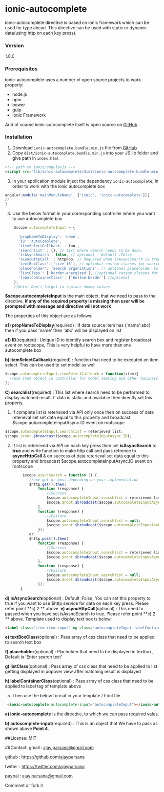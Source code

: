 ionic-autocomplete
===================


ionic-autocomplete directive is based on ionic framework which can be used for type ahead. This directive can be used with static or dynamic data(using http on each key press).


### Version
1.0.0
### Prerequisites
ionic-autocomplete uses a number of open source projects to work properly:

* node.js
* npm
* bower
* gulp
* Ionic Framework

And of course ionic-autocomplete itself is open source  on [GitHub](https://github.com/ajayparsana/ionic-autocomplete).

### Installation

 1. Download `ionic-autocomplete.bundle.min.js` file from [GitHub](https://github.com/ajayparsana/ionic-autocomplete/archive/master.zip) 
 2. Copy `dist/ionic-autocomplete.bundle.min.js` into your JS lib folder and give path in `index.html`

````html
<!-- path to ionic/angularjs -->
<script src="lib/ionic-autocomplete/dist/ionic-autocomplete.bundle.min.js"></script>
````
3. In your application module inject the dependency `ionic-autocomplete`, in order to work with the ionic autocomplete box
````javascript
angular.module('mainModuleName', ['ionic', 'ionic-autocomplete']){
//
}
````
4) Use the below format in your corresponding controller where you want to use autocomplete box

````javascript
    $scope.autocompleteInput = {
      
      'propNameToDisplay': 'name',
      'ID':'AutoComplete',
      'itemSelectCallback' : foo , 
      'searchlist' : {}, // list where search needs to be done.
      'isAsyncSearch': false, // optional - Default :False
      'asyncHttpCall' : httpFoo, // Required when isAsyncSearch is true 
      'textBoxClass':['size-16'], // optional custom classes for search text box
      'placeholder': 'Search Organzations', // optional placeholder to be displayed in box
      'listClass': ['border-energized'], //optional cutsom classes for matched items
      'labelContainerClass': ['bottom-border'] //optional
    };
    //Note: Don't forget to replace dummy values
````
**$scope.autocompleteInput** is the main object, that we need to pass to the directive. **If any of the required property is missing then user will be prompted with message and directive will not work**

The properties of this object are as follows:

**a1) propNameToDisplay**(required) : if data source item has {'name':abc} then if you pass 'name' then 'abc' will be displayed on list

**a1) ID**(required) : Unique ID to identify search box and register broadcast event on rootscope, This is very helpful to have more than one autocomplete box

**b) itemSelectCallback**(required) : function that need to be executed on item select. This can be used to set model as well
 ````javascript
 $scope.autocompleteInput.itemSelectCallback = function(item){
   //use item object in controller for model seeting and other business logic
 };
 ````

**C) searchlist**(required) : This list where search need to be performed to display matched result. If data is static and available then directly set this property. 
 1) If complete list is reterieved via API only once then on success of data reterieval set set data equal to this property and broadcast $scope.autocompleteInputAsync.ID event on rootscope
 ````javascript
 $scope.autocompleteInput.searchlist = reterieved list;
 $scope.$root.$broadcast($scope.autocompleteInputAsync.ID);
 ````
 2) If list is reterieved via API on each key press then set **isAsyncSearch** to **true**  and write function to make http call and pass refrence to **asyncHttpCall** & on success of data reterieval set data equal to this  property and broadcast $scope.autocompleteInputAsync.ID event on rootscope
 ````javascript
         $scope.asyncSearch = function () {
            //use get or post depending on your implementation
            $http.get().then(
                function (response) {
                    //Success
                    $scope.autocompleteInput.searchlist = reterieved list;
                    $scope.$root.$broadcast($scope.autocompleteInputAsync.ID);
                },
                function (response) {
                    //Failure
                    $scope.autocompleteInput.searchlist = null;
                    $scope.$root.$broadcast($scope.autocompleteInputAsync.ID);
                });
            or
            $http.post().then(
                function (response) {
                    //Success
                    $scope.autocompleteInput.searchlist = reterieved list;
                    $scope.$root.$broadcast($scope.autocompleteInputAsync.ID);
                },
                function (response) {
                    //Failure
                    $scope.autocompleteInput.searchlist = null;
                    $scope.$root.$broadcast($scope.autocompleteInputAsync.ID);
                });
        }

 ````
**d) isAsyncSearch**(optional) : Default :False, You can set this property to true if you want to use $http service for data on each key press. Please refer point **c) 2 ** above.
**e) asyncHttpCall**(optional) : This need to passed when you have set isAysncSearch to true. Please refer point **c) 2 ** above.
Template used to display text box is below
````html
<label class="item item-input" ng-class="autocompleteInput.labelContainerClass" style="margin-bottom: 1px;"><input id="searchAJ" type="text" ng-change="search($event)" ng-model="searchData.search" ng-class="autocompleteInput.textBoxClass"><ion-spinner ng-show="loading"></ion-spinner></label>
````
**e) textBoxClass**(optional) : Pass array of css class that need to be applied to search text box

**f) placeholder**(optional) : Placholder that need to be displayed in textbox, Default is 'Enter search text'

**g) listClass**(optional) : Pass array of css class that need to be applied to list getting displayed in popover view after matching result is displayed

**h) labelContainerClass**(optional) : Pass array of css class that need to be applied to label tag of template above

5) Then use the below format in your template / html file

````html
 <ionic-autocomplete autocomplete-input="autocompleteInput"></ionic-autocomplete>
````

**a) ionic-autocomplete** is the directive, to which we can pass required vales.

**b) autocomplete-input**(required) : This is an object that We have to pass as shown above **Point 4**.

##License: MIT

##Contact:
gmail : ajay.parsana@gmail.com

github : https://github.com/ajayparsana

twitter : https://twitter.com/ajayparsana

paypal : ajay.parsana@gmail.com

Comment or fork it
